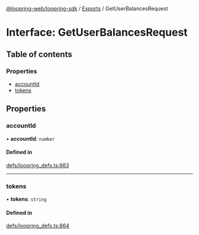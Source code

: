 [@loopring-web/loopring-sdk](../README.md) / [Exports](../modules.md) / GetUserBalancesRequest

# Interface: GetUserBalancesRequest

## Table of contents

### Properties

- [accountId](GetUserBalancesRequest.md#accountid)
- [tokens](GetUserBalancesRequest.md#tokens)

## Properties

### accountId

• **accountId**: `number`

#### Defined in

[defs/loopring_defs.ts:863](https://github.com/Loopring/loopring_sdk/blob/81e0b16/src/defs/loopring_defs.ts#L863)

___

### tokens

• **tokens**: `string`

#### Defined in

[defs/loopring_defs.ts:864](https://github.com/Loopring/loopring_sdk/blob/81e0b16/src/defs/loopring_defs.ts#L864)
